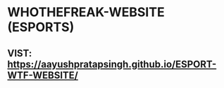 # WHOTHEFREAK-WEBSITE (ESPORTS)

## VIST: https://aayushpratapsingh.github.io/ESPORT-WTF-WEBSITE/



